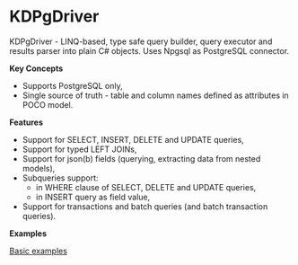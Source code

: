 KDPgDriver
======

KDPgDriver - LINQ-based, type safe query builder, query executor and results parser into plain C# objects.
Uses Npgsql as PostgreSQL connector.

**Key Concepts**

* Supports PostgreSQL only,
* Single source of truth - table and column names defined as attributes in POCO model.

**Features**

* Support for SELECT, INSERT, DELETE and UPDATE queries,
* Support for typed LEFT JOINs,
* Support for json(b) fields (querying, extracting data from nested models),
* Subqueries support:
  * in WHERE clause of SELECT, DELETE and UPDATE queries,
  * in INSERT query as field value,
* Support for transactions and batch queries (and batch transaction queries).

**Examples**

[Basic examples](examples.md)